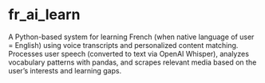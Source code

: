 # fr_ai_learn
A Python-based system for learning French (when native language of user = English) using voice transcripts and personalized content matching. Processes user speech (converted to text via OpenAI Whisper), analyzes vocabulary patterns with pandas, and scrapes relevant media based on the user’s interests and learning gaps.
